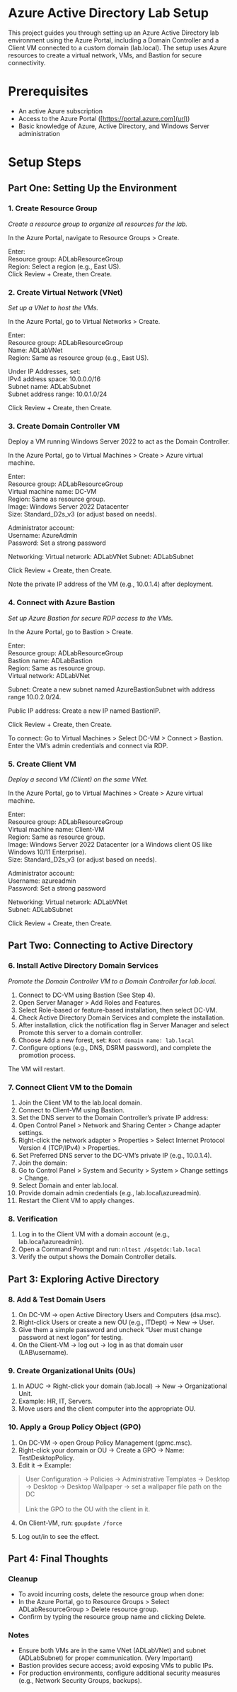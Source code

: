 # Azure Active Directory Lab Setup

This project guides you through setting up an Azure Active Directory lab environment using the Azure Portal, including a Domain Controller and a Client VM connected to a custom domain (lab.local). The setup uses Azure resources to create a virtual network, VMs, and Bastion for secure connectivity.

# Prerequisites
- An active Azure subscription
- Access to the Azure Portal ([https://portal.azure.com](url))
- Basic knowledge of Azure, Active Directory, and Windows Server administration

# Setup Steps

## Part One: Setting Up the Environment

### 1. Create Resource Group

*Create a resource group to organize all resources for the lab.*

In the Azure Portal, navigate to Resource Groups > Create.

Enter:  
Resource group: ADLabResourceGroup  
Region: Select a region (e.g., East US).  
Click Review + Create, then Create.

### 2. Create Virtual Network (VNet)

*Set up a VNet to host the VMs.*

In the Azure Portal, go to Virtual Networks > Create.

Enter:  
Resource group: ADLabResourceGroup  
Name: ADLabVNet  
Region: Same as resource group (e.g., East US).

Under IP Addresses, set:  
IPv4 address space: 10.0.0.0/16  
Subnet name: ADLabSubnet  
Subnet address range: 10.0.1.0/24  

Click Review + Create, then Create.

### 3. Create Domain Controller VM

Deploy a VM running Windows Server 2022 to act as the Domain Controller.

In the Azure Portal, go to Virtual Machines > Create > Azure virtual machine.

Enter:  
Resource group: ADLabResourceGroup  
Virtual machine name: DC-VM  
Region: Same as resource group.  
Image: Windows Server 2022 Datacenter  
Size: Standard_D2s_v3 (or adjust based on needs).  



Administrator account:  
Username: AzureAdmin  
Password: Set a strong password


Networking:
Virtual network: ADLabVNet
Subnet: ADLabSubnet

Click Review + Create, then Create.



Note the private IP address of the VM (e.g., 10.0.1.4) after deployment.

### 4. Connect with Azure Bastion

*Set up Azure Bastion for secure RDP access to the VMs.*

In the Azure Portal, go to Bastion > Create.



Enter:  
Resource group: ADLabResourceGroup  
Bastion name: ADLabBastion  
Region: Same as resource group.  
Virtual network: ADLabVNet  



Subnet: Create a new subnet named AzureBastionSubnet with address range 10.0.2.0/24.



Public IP address: Create a new IP named BastionIP.



Click Review + Create, then Create.



To connect:
Go to Virtual Machines > Select DC-VM > Connect > Bastion.
Enter the VM’s admin credentials and connect via RDP.

### 5. Create Client VM

*Deploy a second VM (Client) on the same VNet.*

In the Azure Portal, go to Virtual Machines > Create > Azure virtual machine.

Enter:  
Resource group: ADLabResourceGroup  
Virtual machine name: Client-VM  
Region: Same as resource group.  
Image: Windows Server 2022 Datacenter (or a Windows client OS like Windows 10/11 Enterprise).  
Size: Standard_D2s_v3 (or adjust based on needs).

Administrator account:  
Username: azureadmin  
Password: Set a strong password  



Networking:
Virtual network: ADLabVNet  
Subnet: ADLabSubnet



Click Review + Create, then Create.

## Part Two: Connecting to Active Directory
### 6. Install Active Directory Domain Services

*Promote the Domain Controller VM to a Domain Controller for lab.local.*

1. Connect to DC-VM using Bastion (See Step 4).
2. Open Server Manager > Add Roles and Features.
3. Select Role-based or feature-based installation, then select DC-VM.
4. Check Active Directory Domain Services and complete the installation.
5. After installation, click the notification flag in Server Manager and select Promote this server to a domain controller.
6. Choose Add a new forest, set:
`Root domain name: lab.local`
7. Configure options (e.g., DNS, DSRM password), and complete the promotion process.

The VM will restart.

### 7. Connect Client VM to the Domain

1. Join the Client VM to the lab.local domain.
2. Connect to Client-VM using Bastion.
3. Set the DNS server to the Domain Controller’s private IP address:
4. Open Control Panel > Network and Sharing Center > Change adapter settings.
5. Right-click the network adapter > Properties > Select Internet Protocol Version 4 (TCP/IPv4) > Properties.
6. Set Preferred DNS server to the DC-VM’s private IP (e.g., 10.0.1.4).
7. Join the domain:
8. Go to Control Panel > System and Security > System > Change settings > Change.
9. Select Domain and enter lab.local.
10. Provide domain admin credentials (e.g., lab.local\azureadmin).
11. Restart the Client VM to apply changes.

### 8. Verification
1. Log in to the Client VM with a domain account (e.g., lab.local\azureadmin).
2. Open a Command Prompt and run:
`nltest /dsgetdc:lab.local`
3. Verify the output shows the Domain Controller details.

## Part 3: Exploring Active Directory

### 8. Add & Test Domain Users
1. On DC-VM → open Active Directory Users and Computers (dsa.msc).
2. Right-click Users or create a new OU (e.g., ITDept) → New → User.
3. Give them a simple password and uncheck “User must change password at next logon” for testing.
4. On the Client-VM → log out → log in as that domain user (LAB\username).

### 9. Create Organizational Units (OUs)
1. In ADUC → Right-click your domain (lab.local) → New → Organizational Unit.
2. Example: HR, IT, Servers.
3. Move users and the client computer into the appropriate OU.

### 10. Apply a Group Policy Object (GPO)
1. On DC-VM → open Group Policy Management (gpmc.msc).
2. Right-click your domain or OU → Create a GPO → Name: TestDesktopPolicy.
3. Edit it → Example:

>  User Configuration → Policies → Administrative Templates → Desktop → Desktop → Desktop Wallpaper → set a wallpaper file path on the DC<br>  
  Link the GPO to the OU with the client in it.  

4. On Client-VM, run:
`gpupdate /force`

5. Log out/in to see the effect.

## Part 4: Final Thoughts

### Cleanup
- To avoid incurring costs, delete the resource group when done:
- In the Azure Portal, go to Resource Groups > Select ADLabResourceGroup > Delete resource group.
- Confirm by typing the resource group name and clicking Delete.

### Notes
- Ensure both VMs are in the same VNet (ADLabVNet) and subnet (ADLabSubnet) for proper communication. (Very Important)
- Bastion provides secure access; avoid exposing VMs to public IPs.
- For production environments, configure additional security measures (e.g., Network Security Groups, backups).

